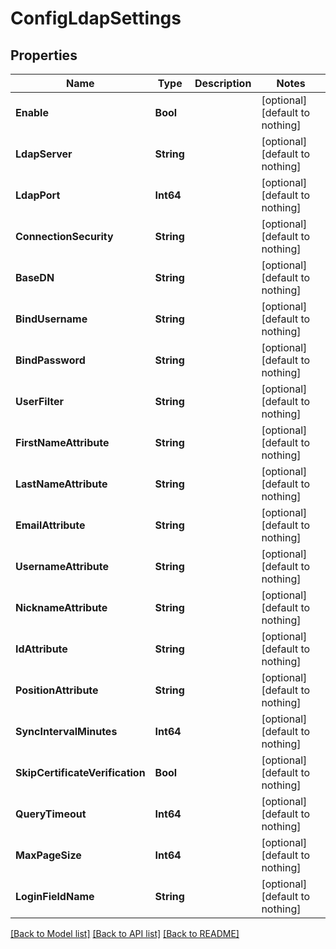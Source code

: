 # ConfigLdapSettings


## Properties
Name | Type | Description | Notes
------------ | ------------- | ------------- | -------------
**Enable** | **Bool** |  | [optional] [default to nothing]
**LdapServer** | **String** |  | [optional] [default to nothing]
**LdapPort** | **Int64** |  | [optional] [default to nothing]
**ConnectionSecurity** | **String** |  | [optional] [default to nothing]
**BaseDN** | **String** |  | [optional] [default to nothing]
**BindUsername** | **String** |  | [optional] [default to nothing]
**BindPassword** | **String** |  | [optional] [default to nothing]
**UserFilter** | **String** |  | [optional] [default to nothing]
**FirstNameAttribute** | **String** |  | [optional] [default to nothing]
**LastNameAttribute** | **String** |  | [optional] [default to nothing]
**EmailAttribute** | **String** |  | [optional] [default to nothing]
**UsernameAttribute** | **String** |  | [optional] [default to nothing]
**NicknameAttribute** | **String** |  | [optional] [default to nothing]
**IdAttribute** | **String** |  | [optional] [default to nothing]
**PositionAttribute** | **String** |  | [optional] [default to nothing]
**SyncIntervalMinutes** | **Int64** |  | [optional] [default to nothing]
**SkipCertificateVerification** | **Bool** |  | [optional] [default to nothing]
**QueryTimeout** | **Int64** |  | [optional] [default to nothing]
**MaxPageSize** | **Int64** |  | [optional] [default to nothing]
**LoginFieldName** | **String** |  | [optional] [default to nothing]


[[Back to Model list]](../README.md#models) [[Back to API list]](../README.md#api-endpoints) [[Back to README]](../README.md)


